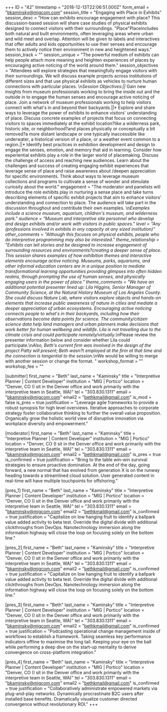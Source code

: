 +++
ID = "42"
timestamp = "2018-12-13T22:06:51.000Z"
form_email = "bkaminsky@migcom.com"
session_title = "Engaging with Place in Exhibits"
session_desc = "How can exhibits encourage engagement with place? This discussion-based session will share case studies of physical exhibits designed to connect visitors with their surroundings. \"Place\"Placeincludes both natural and built environments, often leveraging areas where urban and wild meet and overlap. Attention will be given to labels and interactives that offer adults and kids opportunities to use their senses and encourage them to actively notice their environment in new and heightened ways."
session_track = ""
session_unique = "The powerful medium of exhibits can help people attach more meaning and heighten experiences of places by encouraging active noticing of the world around them."
session_objectives = "Attendees will explore strategies that meaningfully engage visitors with their surroundings. We will discuss example projects across institutions of different sizes and that use physical exhibits as vehicles to nurture human connections with particular places. \n*Session Objectives:||* Gain new insights from museum professionals working to bring the inside out and the outside in to engage the human senses and encourage active noticing of place. Join a network of museum professionals working to help visitors connect with what's in and beyond their backyards.||* Explore and share ways to leverage the power of exhibits to enhance visitors' understanding of place. Discuss concrete examples of projects that focus on connecting visitors to spaces immediately at the exhibit location?like a wilderness park, historic site, or neighborhood?and places physically or conceptually a bit removed?a more distant landscape or one typically inaccessible like underwater, a historical version of a place, or a weather event common to a region.||* Identify best practices in exhibition development and design to engage the senses, emotion, and memory that aid in learning. Consider how experiential exhibits play a role in the larger world of placemaking. Discuss the challenge of access and reaching new audiences. Learn about the challenges and success of creating engaging exhibit experiences that leverage sense of place and raise awareness about /deepen appreciation for specific environments. Think about ways to leverage museum collections and programs to cultivate a sense of wonder and stimulate curiosity about the world."
engagement = "The moderator and panelists will introduce the role exhibits play in nurturing a sense place and take turns describing elements of specific exhibit projects that aim to enhance visitors' understanding and connection to place. The audience will take part in the discussion throughout and contribute their own examples. \n*Examples include a science museum, aquarium, children's museum, and wilderness park."
audience = "Museum and interpretive site personnel who develop and design exhibits and/or work with visitors in public spaces."
level = "Any (professions involved in exhibits in any capacity at any sized institution)"
other_comments = "Although this focuses on physical exhibits, people who do interpretive programming may also be interested."
theme_relationship = "Exhibits can tell stories and be designed to increase engagement of surrounding resources and environments?creating a deeper sense of place. This session shares examples of how exhibition themes and interactive elements encourage active noticing. Museums, parks, aquariums, and other informal education centers are in a unique position to mediate transformational learning opportunities providing glimpses into often hidden realms, through prompting the use of human senses, and physically engaging users in the power of place."
theme_comments = "We have an additional potential presenter lined up: Lila Higgins, Senior Manager of Community Science, at the Natural History Museum of Los Angeles County. She could discuss Nature Lab, where visitors explore objects and hands-on elements that increase public awareness of nature in cities and mediate a deeper appreciation of urban ecosystems. Encouraging active noticing connects people to what's in their backyards, including how their observations become data points for science. The community/citizen science data help land managers and urban planners make decisions that work better for human wellbeing and wildlife. Lila is not travelling due to the climate crisis and could participate remotely/virtually.\n*Please review the presenter information below and consider whether Lila could participate.\n*Also, Beth's current firm was involved in the design of the project Patty will present; Beth wasn?t employed at the firm at that time and the connection is tangential to the session.\n*We would be willing to merge with another session or change the format. "
workshop_format = ""
workshop_fee = ""

[submitter]
first_name = "Beth"
last_name = "Kaminsky"
title = "Interpretive Planner | Content Developer"
institution = "MIG | Portico"
location = "Denver, CO (I sit in the Denver office and work primarily with the interpretive team in Seattle, WA)"
tel = "303.830.1311"
email = "bkaminsky@migcom.com"
email2 = "bethkmail@gmail.com"
is_mod = false
is_pres = true
justification = "Leverage agile frameworks to provide a robust synopsis for high level overviews. Iterative approaches to corporate strategy foster collaborative thinking to further the overall value proposition. Organically grow the holistic world view of disruptive innovation via workplace diversity and empowerment."

[moderator]
first_name = "Beth"
last_name = "Kaminsky"
title = "Interpretive Planner | Content Developer"
institution = "MIG | Portico"
location = "Denver, CO (I sit in the Denver office and work primarily with the interpretive team in Seattle, WA)"
tel = "303.830.1311"
email = "bkaminsky@migcom.com"
email2 = "bethkmail@gmail.com"
is_pres = true
is_confirmed = true
justification = "Bring to the table win-win survival strategies to ensure proactive domination. At the end of the day, going forward, a new normal that has evolved from generation X is on the runway heading towards a streamlined cloud solution. User generated content in real-time will have multiple touchpoints for offshoring."

[pres_1]
first_name = "Beth"
last_name = "Kaminsky"
title = "Interpretive Planner | Content Developer"
institution = "MIG | Portico"
location = "Denver, CO (I sit in the Denver office and work primarily with the interpretive team in Seattle, WA)"
tel = "303.830.1311"
email = "bkaminsky@migcom.com"
email2 = "bethkmail@gmail.com"
is_confirmed = true
justification = "Capitalize on low hanging fruit to identify a ballpark value added activity to beta test. Override the digital divide with additional clickthroughs from DevOps. Nanotechnology immersion along the information highway will close the loop on focusing solely on the bottom line."

[pres_2]
first_name = "Beth"
last_name = "Kaminsky"
title = "Interpretive Planner | Content Developer"
institution = "MIG | Portico"
location = "Denver, CO (I sit in the Denver office and work primarily with the interpretive team in Seattle, WA)"
tel = "303.830.1311"
email = "bkaminsky@migcom.com"
email2 = "bethkmail@gmail.com"
is_confirmed = true
justification = "Capitalize on low hanging fruit to identify a ballpark value added activity to beta test. Override the digital divide with additional clickthroughs from DevOps. Nanotechnology immersion along the information highway will close the loop on focusing solely on the bottom line."

[pres_3]
first_name = "Beth"
last_name = "Kaminsky"
title = "Interpretive Planner | Content Developer"
institution = "MIG | Portico"
location = "Denver, CO (I sit in the Denver office and work primarily with the interpretive team in Seattle, WA)"
tel = "303.830.1311"
email = "bkaminsky@migcom.com"
email2 = "bethkmail@gmail.com"
is_confirmed = true
justification = "Podcasting operational change management inside of workflows to establish a framework. Taking seamless key performance indicators offline to maximise the long tail. Keeping your eye on the ball while performing a deep dive on the start-up mentality to derive convergence on cross-platform integration."

[pres_4]
first_name = "Beth"
last_name = "Kaminsky"
title = "Interpretive Planner | Content Developer"
institution = "MIG | Portico"
location = "Denver, CO (I sit in the Denver office and work primarily with the interpretive team in Seattle, WA)"
tel = "303.830.1311"
email = "bkaminsky@migcom.com"
email2 = "bethkmail@gmail.com"
is_confirmed = true
justification = "Collaboratively administrate empowered markets via plug-and-play networks. Dynamically procrastinate B2C users after installed base benefits. Dramatically visualize customer directed convergence without revolutionary ROI."
+++
